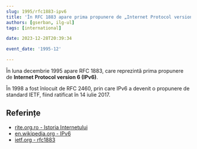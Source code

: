 ```yaml
---
slug: 1995/rfc1883-ipv6
title: 'În RFC 1883 apare prima propunere de „Internet Protocol version 6” (IPv6)'
authors: [gserban, ilg-ul]
tags: [international]

date: 2023-12-28T20:39:34

event_date: '1995-12'

---
```


În luna decembrie 1995 apare RFC 1883, care reprezintă prima propunere de
**Internet Protocol version 6 (IPv6)**.

<!-- truncate -->

În 1998 a fost înlocuit de RFC 2460, prin care IPv6 a devenit o propunere de
standard IETF, fiind ratificat în 14 iulie 2017.

## Referințe

- [rite.org.ro - Istoria Internetului](https://rite.org.ro/istoria-internetului/)
- [en.wikipedia.org - IPv6](https://en.wikipedia.org/wiki/IPv6)
- [ietf.org - rfc1883](https://datatracker.ietf.org/doc/html/rfc1883)
